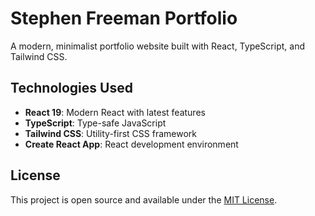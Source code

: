 # Stephen Freeman Portfolio

A modern, minimalist portfolio website built with React, TypeScript, and Tailwind CSS.

## Technologies Used

- **React 19**: Modern React with latest features
- **TypeScript**: Type-safe JavaScript
- **Tailwind CSS**: Utility-first CSS framework
- **Create React App**: React development environment

## License

This project is open source and available under the [MIT License](LICENSE).
